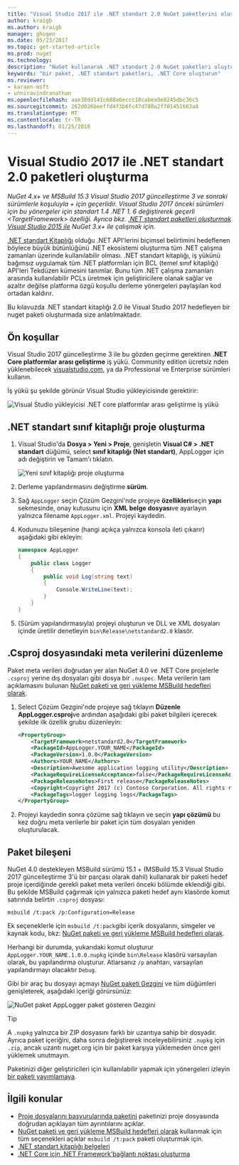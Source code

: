 ```yaml
---
title: "Visual Studio 2017 ile .NET standart 2.0 NuGet paketlerini oluşturma | Microsoft Docs"
author: kraigb
ms.author: kraigb
manager: ghogen
ms.date: 05/23/2017
ms.topic: get-started-article
ms.prod: nuget
ms.technology: 
description: "NuGet kullanarak .NET standart 2.0 NuGet paketleri oluşturma bir uçtan uca Kılavuz 4.x ve Visual Studio 2017."
keywords: "bir paket, .NET standart paketleri, .NET Core oluşturun"
ms.reviewer:
- karann-msft
- unniravindranathan
ms.openlocfilehash: aae38dd141c688a6eccc18cabea9e8245dbc36c5
ms.sourcegitcommit: 262d026beeffd4f3b6fc47d780a2f701451663a8
ms.translationtype: MT
ms.contentlocale: tr-TR
ms.lasthandoff: 01/25/2018
---
```

# <a name="create-net-standard-20-packages-with-visual-studio-2017"></a>Visual Studio 2017 ile .NET standart 2.0 paketleri oluşturma

*NuGet 4.x+ ve MSBuild 15.3 Visual Studio 2017 güncelleştirme 3 ve sonraki sürümlerle koşuluyla + için geçerlidir. Visual Studio 2017 önceki sürümleri için bu yönergeler için standart 1.4 .NET 1. 6 değiştirerek geçerli \<TargetFramework\> özelliği. Ayrıca bkz. [.NET standart paketleri oluşturmak Visual Studio 2015 ile](../guides/create-net-standard-packages-vs2015.md) NuGet 3.x+ ile çalışmak için.*

[.NET standart Kitaplığı](/dotnet/articles/standard/library) olduğu .NET API'lerini biçimsel belirtimini hedeflenen böylece büyük bütünlüğünü .NET ekosistemi oluşturma tüm .NET çalışma zamanları üzerinde kullanılabilir olması. .NET standart kitaplığı, iş yükünü bağımsız uygulamak tüm .NET platformları için BCL (temel sınıf kitaplığı) API'leri Tekdüzen kümesini tanımlar. Bunu tüm .NET çalışma zamanları arasında kullanılabilir PCLs üretmek için geliştiricilere olanak sağlar ve azaltır değilse platforma özgü koşullu derleme yönergeleri paylaşılan kod ortadan kaldırır.

Bu kılavuzda .NET standart kitaplığı 2.0 ile Visual Studio 2017 hedefleyen bir nuget paketi oluşturmada size anlatılmaktadır.

## <a name="pre-requisites"></a>Ön koşullar

Visual Studio 2017 güncelleştirme 3 ile bu gözden geçirme gerektiren **.NET Core platformlar arası geliştirme** iş yükü. Community edition ücretsiz nden yüklenebilecek [visualstudio.com](https://www.visualstudio.com/), ya da Professional ve Enterprise sürümleri kullanın.

İş yükü şu şekilde görünür Visual Studio yükleyicisinde gerektirir:

![Visual Studio yükleyicisi .NET core platformlar arası geliştirme iş yükü](media/NuGet4-01-Workload.png)

## <a name="create-the-net-standard-class-library-project"></a>.NET standart sınıf kitaplığı proje oluşturma

1. Visual Studio'da **Dosya > Yeni > Proje**, genişletin **Visual C# > .NET standart** düğümü, select **sınıf kitaplığı (Net standart)**, AppLogger için adı değiştirin ve Tamam'ı tıklatın.

    ![Yeni sınıf kitaplığı proje oluşturma](media/NuGet4-02-NewProject.png)

1. Derleme yapılandırmasını değiştirme **sürüm**.
1. Sağ `AppLogger` seçin Çözüm Gezgini'nde projeye **özellikleri**seçin **yapı** sekmesinde, onay kutusunu için **XML belge dosyası**ve ayarlayın yalnızca filename `AppLogger.xml`. Projeyi kaydedin.

1. Kodunuzu bileşenine (hangi açıkça yalnızca konsola ileti çıkarır) aşağıdaki gibi ekleyin:

    ```cs
    namespace AppLogger
    {
        public class Logger
        {
            public void Log(string text)
            {
                Console.WriteLine(text);
            }
        }
    }
    ```

1. (Sürüm yapılandırmasıyla) projeyi oluşturun ve DLL ve XML dosyaları içinde üretilir denetleyin `bin\Release\netstandard2.0` klasör.

## <a name="edit-metadata-in-the-csproj-file"></a>.Csproj dosyasındaki meta verilerini düzenleme

Paket meta verileri doğrudan yer alan NuGet 4.0 ve .NET Core projelerle `.csproj` yerine dış dosyaları gibi dosya bir `.nuspec`. Meta verilerin tam açıklamasını bulunan [NuGet paketi ve geri yükleme MSBuild hedefleri olarak](../schema/msbuild-targets.md#pack-target).

1. Select Çözüm Gezgini'nde projeye sağ tıklayın **Düzenle AppLogger.csproj**ve ardından aşağıdaki gibi paket bilgileri içerecek şekilde ilk özellik grubu düzenleyin:

    ```xml
    <PropertyGroup>
        <TargetFramework>netstandard2.0</TargetFramework>
        <PackageId>AppLogger.YOUR_NAME</PackageId>
        <PackageVersion>1.0.0</PackageVersion>
        <Authors>YOUR_NAME</Authors>
        <Description>Awesome application logging utility</Description>
        <PackageRequireLicenseAcceptance>false</PackageRequireLicenseAcceptance>
        <PackageReleaseNotes>First release</PackageReleaseNotes>
        <Copyright>Copyright 2017 (c) Contoso Corporation. All rights reserved.</Copyright>
        <PackageTags>logger logging logs</PackageTags>
    </PropertyGroup>
    ```

1. Projeyi kaydedin sonra çözüme sağ tıklayın ve seçin **yapı çözümü** bu kez doğru meta verilerle bir paket için tüm dosyaları yeniden oluşturulacak.

## <a name="package-the-component"></a>Paket bileşeni

NuGet 4.0 destekleyen MSBuild sürümü 15.1 + (MSBuild 15.3 Visual Studio 2017 güncelleştirme 3'ü bir parçası olarak dahil) kullanarak bir paketi hedef proje içerdiğinde gerekli paket meta verileri önceki bölümde eklendiği gibi. Bu şekilde MSBuild çağırmak için yalnızca paketi hedef aynı klasörde komut satırında belirtin `.csproj` dosyası:

    msbuild /t:pack /p:Configuration=Release

Ek seçeneklerle için `msbuild /t:pack`gibi içerik dosyalarını, simgeler ve kaynak kodu, bkz: [NuGet paketi ve geri yükleme MSBuild hedefleri olarak](../schema/msbuild-targets.md#pack-target).

Herhangi bir durumda, yukarıdaki komut oluşturur `AppLogger.YOUR_NAME.1.0.0.nupkg` içinde `bin\Release` klasörü varsayılan olarak, bu yapılandırma oluşturur. Atlarsanız `/p` anahtarı, varsayılan yapılandırmayı olacaktır `Debug`. 

Gibi bir araç bu dosyayı açmayı [NuGet paketi Gezgini](https://github.com/NuGetPackageExplorer/NuGetPackageExplorer) ve tüm düğümleri genişleterek, aşağıdaki içeriği görürsünüz:

![NuGet paket AppLogger paket gösteren Gezgini](media/NuGet4-03-PackageExplorer.png)

> [!Tip]
> A `.nupkg` yalnızca bir ZIP dosyasını farklı bir uzantıya sahip bir dosyadır. Ayrıca paket içeriğini, daha sonra değiştirerek inceleyebilirsiniz `.nupkg` için `.zip`, ancak uzantı nuget.org için bir paket karşıya yüklemeden önce geri yüklemek unutmayın.

Paketinizi diğer geliştiricileri için kullanılabilir yapmak için yönergeleri izleyin [bir paketi yayımlamaya](../create-packages/publish-a-package.md).

## <a name="related-topics"></a>İlgili konular

- [Proje dosyalarını başvurularında paketini](../consume-packages/package-references-in-project-files.md) paketinizi proje dosyasında doğrudan açıklayan tüm ayrıntılarını açıklar.
- [NuGet paketi ve geri yükleme MSBuild hedefleri olarak](../schema/msbuild-targets.md) kullanmak için tüm seçenekleri açıklar `msbuild /t:pack` paketi oluşturmak için.
- [.NET standart kitaplığı belgeleri](/dotnet/articles/standard/library)
- [.NET Core için .NET Framework'bağlantı noktası oluşturma](/dotnet/articles/core/porting/index)
